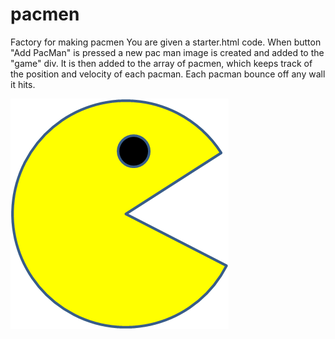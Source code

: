 # pacmen
Factory for making pacmen
You are given a starter.html code.
When button "Add PacMan" is pressed a new pac man image is created and added to the "game" div. It is then added to the array of pacmen, which keeps track of the position and velocity of each pacman.
Each pacman bounce off any wall it hits. 
 

<img src="PacMan1.png">
